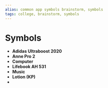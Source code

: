 ```yaml
---
alias: common app symbols brainstorm, symbols
tags: college, brainstorm, symbols
---
```


# Symbols
- **Adidas Ultraboost 2020**
- **Anne Pro 2**
- **Computer**
- **Lifebook AH 531**
- **Music**
- **Lotion (KP)** 
- 
